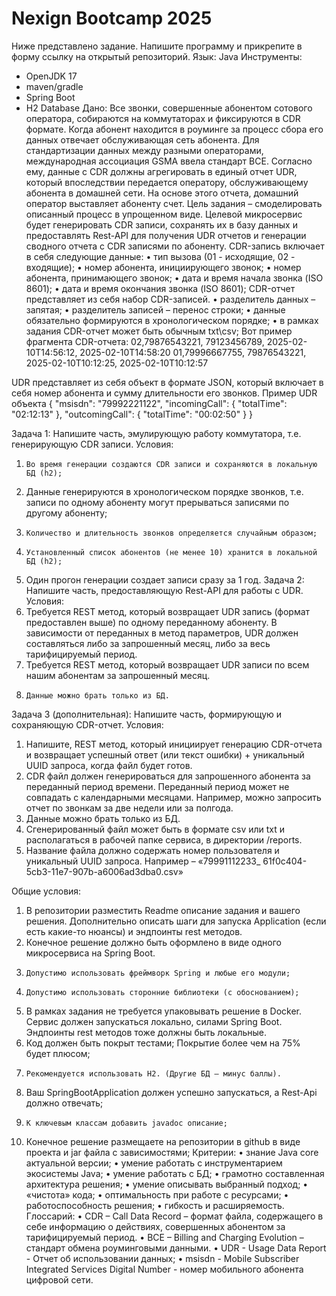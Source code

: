 # Nexign Bootcamp 2025
Ниже представлено задание. Напишите программу и прикрепите в форму ссылку на открытый репозиторий.
Язык: Java
Инструменты:
- OpenJDK 17
- maven/gradle
- Spring Boot
- H2 Database
Дано:
Все звонки, совершенные абонентом сотового оператора, собираются на коммутаторах и фиксируются в CDR формате. Когда абонент находится в роуминге за процесс сбора его данных отвечает обслуживающая сеть абонента. Для стандартизации данных между разными операторами, международная ассоциация GSMA ввела стандарт BCE. Согласно ему, данные с CDR должны агрегировать в единый отчет UDR, который впоследствии передается оператору, обслуживающему абонента в домашней сети. На основе этого отчета, домашний оператор выставляет абоненту счет.
Цель задания – смоделировать описанный процесс в упрощенном виде.
Целевой микросервис будет генерировать CDR записи, сохранять их в базу данных и предоставлять Rest-API для получения UDR отчетов и генерации сводного отчета с CDR записями по абоненту.
CDR-запись включает в себя следующие данные:
•	  тип вызова (01 - исходящие, 02 - входящие);
•	 номер абонента, инициирующего звонок;
•	 номер абонента, принимающего звонок;
•	дата и время начала звонка (ISO 8601);
•	 дата и время окончания звонка (ISO 8601);
CDR-отчет представляет из себя набор CDR-записей.
•	разделитель данных – запятая;
•	разделитель записей – перенос строки;
•	данные обязательно формируются в хронологическом порядке;
•	в рамках задания CDR-отчет может быть обычным txt\csv;
Вот пример фрагмента CDR-отчета:
02,79876543221, 79123456789, 2025-02-10T14:56:12, 2025-02-10T14:58:20
01,79996667755, 79876543221, 2025-02-10T10:12:25, 2025-02-10T10:12:57
 
UDR представляет из себя объект в формате JSON, который включает в себя номер абонента и сумму длительности его звонков.
Пример UDR объекта
{
    "msisdn": "79992221122",
    "incomingCall": {
        "totalTime": "02:12:13"
    },
    "outcomingCall": {
        "totalTime": "00:02:50"
    }
}
 
Задача 1:
Напишите часть, эмулирующую работу коммутатора, т.е. генерирующую CDR записи.
Условия:
1.     Во время генерации создаются CDR записи и сохраняются в локальную БД (h2);
2.    Данные генерируются в хронологическом порядке звонков, т.е. записи по одному абоненту могут прерываться записями по другому абоненту;
3.     Количество и длительность звонков определяется случайным образом;
4.     Установленный список абонентов (не менее 10) хранится в локальной БД (h2);
5.    Один прогон генерации создает записи сразу за 1 год.
Задача 2:
Напишите часть, предоставляющую Rest-API для работы с UDR.
          	Условия:
1.  Требуется REST метод, который возвращает UDR запись (формат предоставлен выше) по одному переданному абоненту. В зависимости от переданных в метод параметров, UDR должен составляться либо за запрошенный месяц, либо за весь тарифицируемый период.
2.  Требуется REST метод, который возвращает UDR записи по всем нашим абонентам за запрошенный месяц.
3.     Данные можно брать только из БД.
Задача 3 (дополнительная):
Напишите часть, формирующую и сохраняющую CDR-отчет.
          	Условия:
1.   Напишите, REST метод, который инициирует генерацию CDR-отчета и возвращает успешный ответ (или текст ошибки) + уникальный UUID запроса, когда файл будет готов.
2.  CDR файл должен генерироваться для запрошенного абонента за переданный период времени. Переданный период может не совпадать с календарными месяцами. Например, можно запросить отчет по звонкам за две недели или за полгода.
3.    Данные можно брать только из БД.
4. Сгенерированный файл может быть в формате csv или txt и располагаться в рабочей папке сервиса, в директории /reports.
5. Название файла должно содержать номер пользователя и уникальный UUID запроса. Например – «79991112233_ 61f0c404-5cb3-11e7-907b-a6006ad3dba0.csv»
 
Общие условия:
1. В репозитории разместить Readme описание задания и вашего решения. Дополнительно описать шаги для запуска Application (если есть какие-то нюансы) и эндпоинты rest методов.
2. Конечное решение должно быть оформлено в виде одного микросервиса на Spring Boot.
3.     Допустимо использовать фреймворк Spring и любые его модули;
4.     Допустимо использовать сторонние библиотеки (с обоснованием);
5.  В рамках задания не требуется упаковывать решение в Docker. Сервис должен запускаться локально, силами Spring Boot. Эндпоинты rest методов тоже должны быть локальные.
6.    Код должен быть покрыт тестами; Покрытие более чем на 75% будет плюсом;
7.     Рекомендуется использовать H2. (Другие БД – минус баллы).
8.  Ваш SpringBootApplication должен успешно запускаться, а Rest-Api  должно отвечать;
9.     К ключевым классам добавить javadoc описание;
10. Конечное решение размещаете на репозитории в github в виде проекта и jar файла с зависимостями;
Критерии:
•	знание Java core актуальной версии;
•	умение работать с инструментарием экосистемы Java;
•	умение работать с БД;
•	грамотно составленная архитектура решения;
•	умение описывать выбранный подход;
•	«чистота» кода;
•	оптимальность при работе с ресурсами;
•	работоспособность решения;
•	гибкость и расширяемость.
Глоссарий:
•	CDR – Call Data Record – формат файла, содержащего в себе информацию о действиях, совершенных абонентом за тарифицируемый период.
•	BCE – Billing and Charging Evolution – стандарт обмена роуминговыми данными.
•	UDR - Usage Data Report - Отчет об использовании данных;
•	msisdn  - Mobile Subscriber Integrated Services Digital Number - номер мобильного абонента цифровой сети.
